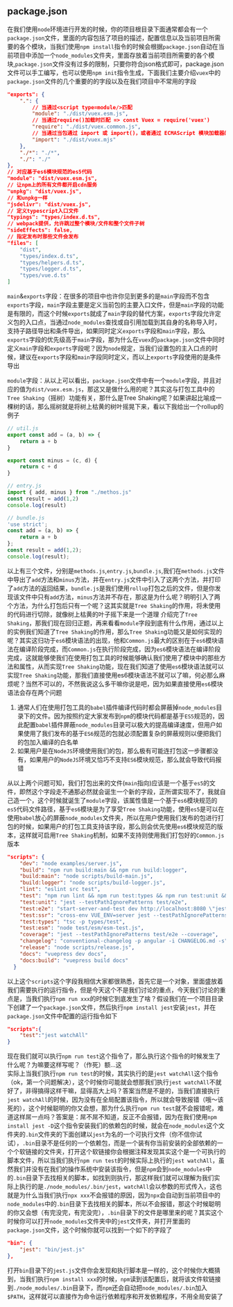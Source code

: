 ## package.json
在我们使用`node`环境进行开发的时候，你的项目根目录下面通常都会有一个`package.json`文件，里面的内容包括了项目的描述，配置信息以及当前项目所需要的各个模块，当我们使用`npm install`指令的时候会根据`package.json`自动在当前项目中添加一个`node_modules`文件夹，里面存放着当前项目所需要的各个模块,`package.json`文件没有过多的限制，只要你符合json格式即可，package.json文件可以手工编写，也可以使用`npm init`指令生成，下面我们主要介绍`vuex`中的`package.json`文件的几个重要的的字段以及在我们项目中不常用的字段
```json
"exports": {
    ".": {
        // 当通过<script type=module/>匹配
        "module": "./dist/vuex.esm.js",
        // 当通过require()加载时匹配 => const Vuex = require('vuex')
        "require": "./dist/vuex.common.js",
        // 当通过当包通过 import 或 import()，或者通过 ECMAScript 模块加载器的任何顶层导入或解析操作加载时匹配
        "import": "./dist/vuex.mjs"
    },
    "./*": "./*",
    "./": "./"
},
// 对应基于es6模块规范的es5代码
"module": "dist/vuex.esm.js",
// 让npm上的所有文件都开启cdn服务
"unpkg": "dist/vuex.js",
// 和unpkg一样
"jsdelivr": "dist/vuex.js",
// 定义typescript入口文件
"typings": "types/index.d.ts",
// webpack提供，允许跳过整个模块/文件和整个文件子树
"sideEffects": false,
// 指定发布时那些文件会发布
"files": [
    "dist",
    "types/index.d.ts",
    "types/helpers.d.ts",
    "types/logger.d.ts",
    "types/vue.d.ts"
]
```
`main`&`exports`字段：在很多的项目中也许你见到更多的是`main`字段而不包含`exports`字段，`main`字段主要是定义当前包的主要入口文件，但是`main`字段的功能是有限的，而这个时候`exports`就成了`main`字段的替代方案，`exports`字段允许定义包的入口点，当通过`node_modules`查找或自引用加载到其自身的名称导入时，支持子路径导出和条件导出，如果同时定义`exports`字段和`main`字段，那么`exports`字段的优先级高于`main`字段，那为什么在`vuex`的`package.json`文件中同时定义`main`字段和`exports`字段呢？因为`node`规定，当我们设置包的主入口点的时候，建议在`exports`字段和`main`字段同时定义，而以上`exports`字段使用的是条件导出

`module`字段：从以上可以看出，`package.json`文件中有一个`module`字段，并且对应的值为`dist/vuex.esm.js`，那这又是做什么用的呢？其实这与打包工具中的`Tree Shaking`（摇树）功能有关，那什么是Tree Shaking呢？如果讲起比喻成一棵树的话，那么摇树就是将树上枯黄的树叶摇晃下来，看以下我给出一个rollup的例子
```js
// util.js
export const add = (a, b) => {
    return a + b
}

export const minus = (c, d) {
    return c + d
}
```
```js
// entry.js
import { add, minus } from "./methos.js"
const result = add(1,2)
console.log(result)
```
```js
// bundle.js
'use strict';
const add = (a, b) => {
    return a + b
};
const result = add(1,2);
console.log(result);
```
以上有三个文件，分别是`methods.js`,`entry.js`,`bundle.js`,我们在`methods.js`文件中导出了`add`方法和`minus`方法，并在`entry.js`文件中引入了这两个方法，并打印了`add`方法的返回结果，`bundle.js`是我们使用`rollup`打包之后的文件，但是你发现该文件中只有`add`方法，`minus`方法并不存在，那这是为什么呢？明明引入了两个方法，为什么打包后只有一个呢？这其实就是`Tree Shaking`的作用，将未使用的代码进行切除，就像树上枯黄的叶子摇下来是一个道理
介绍完了`Tree Shaking`，那我们现在回归正题，再来看看`module`字段到底有什么作用，通过以上的实例我们知道了`Tree Shaking`的作用，那么`Tree Shakin`g功能又是如何实现的呢？其实这归功于`es6`模块语法的出现，他和`Common.js`最大的区别在于`es6`模块语法在编译阶段完成，而`Common.js`在执行阶段完成，因为`es6`模块语法在编译阶段完成，这就能够使我们在使用打包工具的时候能够确认我们使用了模块中的那些方法和属性，从而实现`Tree Shaking`功能，现在我们知道了使用`es6`模块语法就可以实现`Tree Shaking`功能，那我们直接使用es6模块语法不就可以了嘛，何必那么麻烦呢？当然不可以的，不然我说这么多干嘛你说是吧，因为如果直接使用`es6`模块语法会存在两个问题
1. 通常人们在使用打包工具的`babel`插件编译代码时都会屏蔽掉`node_modules`目录下的文件。因为按照约定大家发布到`npm`的模块代码都是基于`ES5`规范的，因此配置`babel`插件屏蔽`node_modules`目录可以极大的提高编译速度，但用户如果使用了我们发布的基于`ES6`规范的包就必须配置复杂的屏蔽规则以便把我们的包加入编译的白名单
2. 如果用户是在`NodeJS`环境使用我们的包，那么极有可能连打包这一步骤都没有，如果用户的`NodeJS`环境又恰巧不支持`ES6`模块规范，那么就会导致代码报错

从以上两个问题可知，我们打包出来的文件(`main`指向)应该是一个基于`es5`的文件，即然这个字段走不通那必然就会诞生一个新的字段，正所谓实现不了，我就自己造一个，这个时候就诞生了`module`字段，该属性值是一个基于`es6`模块规范的`es5`代码文件路径，基于`es6`模块是为了享受`Tree Shaking`功能，使用`es5`是可以在使用`babel`放心的屏蔽`node_modules`文件夹，所以在用户使用我们发布的包进行打包的时候，如果用户的打包工具支持该字段，那么则会优先使用`es6`模块规范的版本，这样就可启用`Tree Shaking`机制，如果不支持则使用我们打包好的`Common.js`版本

```json
"scripts": {
    "dev": "node examples/server.js",
    "build": "npm run build:main && npm run build:logger",
    "build:main": "node scripts/build-main.js",
    "build:logger": "node scripts/build-logger.js",
    "lint": "eslint src test",
    "test": "npm run lint && npm run test:types && npm run test:unit && npm run test:ssr && npm run test:e2e && npm run test:esm",
    "test:unit": "jest --testPathIgnorePatterns test/e2e",
    "test:e2e": "start-server-and-test dev http://localhost:8080 \"jest --testPathIgnorePatterns test/unit\"",
    "test:ssr": "cross-env VUE_ENV=server jest --testPathIgnorePatterns test/e2e",
    "test:types": "tsc -p types/test",
    "test:esm": "node test/esm/esm-test.js",
    "coverage": "jest --testPathIgnorePatterns test/e2e --coverage",
    "changelog": "conventional-changelog -p angular -i CHANGELOG.md -s",
    "release": "node scripts/release.js",
    "docs": "vuepress dev docs",
    "docs:build": "vuepress build docs"
  }
```
以上这个`scripts`这个字段我相信大家都很熟悉，首先它是一个对象，里面盛放着我们需要执行的运行指令，但是今天这个不是我们讨论的重点，今天我们讨论的重点是，当我们执行`npm run xxx`的时候它到底发生了啥？假设我们在一个项目目录下创建了一个`package.json`文件，然后执行`npm install jest`安装`jest`，并在`package.json`文件中配置的运行指令如下
```json
"scripts":{
    "test":"jest watchAll"
}
```
现在我们就可以执行`npm run test`这个指令了，那么执行这个指令的时候发生了什么呢？为嘛要这样写呢？（作死）额...这<br/>
实际上当我们执行`npm run test`的时候，其实执行的是`jest watchAll`这个指令（ok，第一个问题解决），这个时候你可能就会想那我们执行`jest watchAll`不就好了，非得搞得这样干嘛，显得高大上吗？答案当然是不是的，当我们直接执行`jest watchAll`的时候，因为没有在全局配置该指令，所以就会导致报错（哦～该死的），这个时候聪明的你又会想，那为什么执行`npm run test`就不会报错呢，难道这样屌一点吗？答案是：屌不屌不知道，反正不会报错，因为在我们使用`npm install jest -D`这个指令安装我们的依赖包的时候，就会在`node_modules`这个文件夹的`.bin`文件夹的下面创建以`jest`为名的一个可执行文件（你不信你试试），`.bin`目录不是任何的一个依赖包，而是一个装有你当前安装的全部依赖的一个个软链接的文件夹，打开这个软链接你会根据注释发现其实这个是一个可执行的脚本文件，所以当我们执行`npm run test`的时候实际上执行的`jest watchAll`，虽然我们并没有在我们的操作系统中安装该指令，但是`npm`会到`node_modules`中的`.bin`目录下去找相关的脚本，如找到则执行，那这样我们就可以理解为我们实际上执行的是`./node_modules/.bin/jest`，`watchAll`会以参数的形式传入，这也就是为什么当我们执行`npx xxx`不会报错的原因，因为`npx`会自动到当前项目中的`node_modules`中的`.bin`目录下去找相关的脚本，所以不会报错，那这个时候聪明的你又会想（有完没完，有完没完），`.bin`目录下的文件是哪里来的呢？其实这个时候你可以打开`node_modules`文件夹中的`jest`文件夹，并打开里面的`package.json`文件，这个时候你就可以找到一个如下的字段了
```json
"bin": {
    "jest": "bin/jest.js"
},
```
打开`bin`目录下的`jest.js`文件你会发现和执行脚本是一样的，这个时候你大概猜到，当我们执行`npm install xxx`的时候，`npm`读到该配置后，就将该文件软链接到`./node_modules/.bin`目录下，而`npm`还会自动把`node_modules/.bin`加入`$PATH`，这样就可以直接作为命令运行依赖程序和开发依赖程序，不用全局安装了















